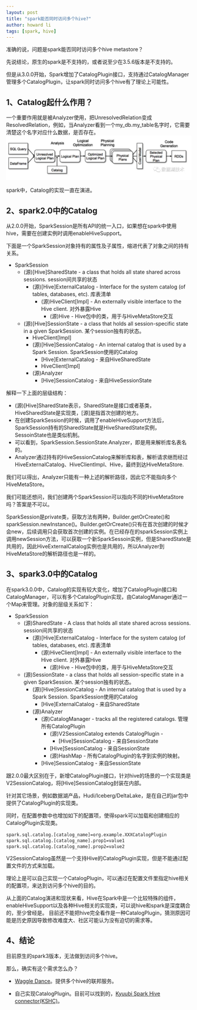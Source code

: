 ```yaml
---
layout: post
title: "spark能否同时访问多个hive?"
author: howard li
tags: [spark, hive]
---
```


准确的说，问题是spark能否同时访问多个hive metastore？

先说结论，原生的spark是不支持的，或者说至少在3.5.6版本是不支持的。

但是从3.0.0开始，Spark增加了CatalogPlugin接口，支持通过CatalogManager管理多个CatalogPlugin，让spark同时访问多个hive有了理论上可能性。

## 1、Catalog起什么作用？

一个重要作用就是被Analyzer使用，把UnresolvedRelation变成ResolvedRelation，例如，当Analyzer看到一个my_db.my_table名字时，它需要清楚这个名字对应什么数据，是否存在。
![behind_spark_sql](/images/behind_spark_sql.png)

spark中，Catalog的实现一直在演进。

## 2、spark2.0中的Catalog
从2.0.0开始，SparkSession是所有API的统一入口，如果想在spark中使用hive，需要在创建实例时调用enableHiveSupport。

下面是一个SparkSession对象持有的属性及子属性，缩进代表了对象之间的持有关系。

- SparkSession
  - (源)[Hive]SharedState - a class that holds all state shared across sessions. session间共享的状态
    - (源)[Hive]ExternalCatalog - Interface for the system catalog (of tables, databases, etc). 库表清单
      - (源)HiveClient[Impl] - An externally visible interface to the Hive client. 对外暴露Hive
        - (源)Hive - Hive包中的类，用于与HiveMetaStore交互
  - (源)[Hive]SessionState - a class that holds all session-specific state in a given SparkSession. 某个session独有的状态。
    - HiveClient[Impl]
    - (源)[Hive]SessionCatalog - An internal catalog that is used by a Spark Session. SparkSession使用的Catalog
      - [Hive]ExternalCatalog - 来自HiveSharedState
      - HiveClient[Impl]
    - (源)Analyzer
      - [Hive]SessionCatalog - 来自HiveSessionState

解释一下上面的层级结构：

- (源)[Hive]SharedState表示，SharedState是接口或者基类，HiveSharedState是实现类，[源]是指首次创建的地方。
- 在创建SparkSession的时候，调用了enableHiveSupport方法后，SparkSession持有的SharedState就是HiveSharedState实例，SessoinState也是类似机制。
- 可以看到，SparkSession.SessionState.Analyzer，即是用来解析库名表名的。
- Analyzer通过持有的HiveSessionCatalog来解析库和表，解析请求继而经过HiveExternalCatalog、HiveClientImpl、Hive，最终到达HiveMetaStore.

我们可以得出，Analyzer只能有一种上述的解析路径，因此它不能指向多个HiveMetaStore。

我们可能还想问，我们创建两个SparkSession可以指向不同的HiveMetaStore吗？答案是不可以。

SparkSession是private类，获取方法有两种，Builder.getOrCreate()和sparkSession.newInstance()。Builder.getOrCreate()只有在首次创建的时候才会new，后续调用只会获取首次创建的实例。在已经存在的sparkSession实例上调用newSession方法，可以获取一个新SparkSessoin实例，但是SharedState是共用的，因此HiveExternalCatalog实例也是共用的，所以Analyzer到HiveMetaStore的解析路径也是一样的。

## 3、spark3.0中的Catalog
在spark3.0.0中，Catalog的实现有较大变化，增加了CatalogPlugin接口和CatalogManager，可以有多个CatalogPlugin实现，由CatalogManager通过一个Map来管理。对象的层级关系如下：

- SparkSession
  - (源)SharedState - A class that holds all state shared across sessions. session间共享的状态
    - (源)[Hive]ExternalCatalog - Interface for the system catalog (of tables, databases, etc). 库表清单
      - (源)HiveClient[Impl] - An externally visible interface to the Hive client. 对外暴露Hive
        - (源)Hive - Hive包中的类，用于与HiveMetaStore交互
  - (源)SessionState - a class that holds all session-specific state in a given SparkSession. 某个session独有的状态。
    - (源)[Hive]SessionCatalog - An internal catalog that is used by a Spark Session. SparkSession使用的Catalog
      - [Hive]ExternalCatalog - 来自SharedState
    - (源)Analyzer
      - (源)CatalogManager - tracks all the registered catalogs. 管理所有CatalogPlugin
        - (源)V2SessionCatalog extends CatalogPlugin - 
          - [Hive]SessionCatalog - 来自SessionState
        - [Hive]SessionCatalog - 来自SessionState
        - (源)HashMap - 所有CatalogPlugin的名字到实例的映射。
      - [Hive]SessionCatalog - 来自SessionState

跟2.0.0最大区别在于，新增CatalogPlugin接口，针对hive的场景的一个实现类是V2SessionCatalog，将[Hive]SessionCatalog封装在内部。

针对其它场景，例如数据湖产品，Hudi/Iceberg/DeltaLake，是在自己的jar包中提供了CatalogPlugin的实现类。

同时，在配置参数中也增加如下的配置项，使得spark可以加载和创建相应的CatalogPlugin实现类。
```
spark.sql.catalog.[catalog_name]=org.example.XXXCatalogPlugin
spark.sql.catalog.[catalog_name].prop1=value1
spark.sql.catalog.[catalog_name].prop2=value2
```
V2SessionCatalog虽然是一个支持Hive的CatalogPlugin实现，但是不能通过配置文件的方式来加载。

理论上是可以自己实现一个CatalogPlugin，可以通过在配置文件里指定hive相关的配置项，来达到访问多个hive的目的。

从上面的Catalog演进和现状来看，Hive在Spark中是一个比较特殊的组件，enableHiveSupport以及各种Hive相关的实现类，可以说hive和spark是深度耦合的，至少曾经是。
目前还不能把hive完全看作是一种CatalogPlugin，猜测原因可能是历史原因导致修改难度大、社区可能认为没有迫切的需求等。

## 4、结论
目前原生的spark3版本，无法做到访问多个hive。

那么，确实有这个需求怎么办？
- [Waggle Dance][waggle-dance]。提供多个hive的联邦服务。

[waggle-dance]: https://github.com/ExpediaGroup/waggle-dance
- 自己实现CatalogPlugin。目前可以找到的，[Kyuubi Spark Hive connector(KSHC)][kshc]。

[kshc]: https://kyuubi.readthedocs.io/en/v1.10.1/connector/spark/hive.html
